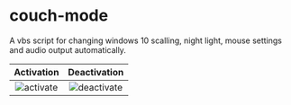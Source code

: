 # couch-mode
A vbs script for changing windows 10 scalling, night light, mouse settings and audio output automatically.

Activation             |  Deactivation            
:-------------------------:|:-------------------------:
![activate](https://github.com/5okin/couch-mode/assets/70406237/0f6d6378-7bd1-4160-8bda-aa6d6ef8efae) | ![deactivate](https://github.com/5okin/couch-mode/assets/70406237/5ff512b6-42b2-44c4-a796-9a1b0fd889b4)
